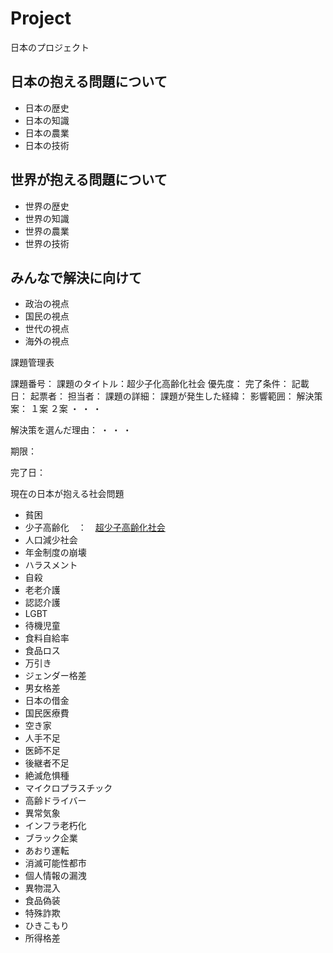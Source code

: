 # Project
日本のプロジェクト

日本の抱える問題について
--
- 日本の歴史
- 日本の知識
- 日本の農業
- 日本の技術

世界が抱える問題について
--
- 世界の歴史
- 世界の知識
- 世界の農業
- 世界の技術

みんなで解決に向けて
--
- 政治の視点
- 国民の視点
- 世代の視点
- 海外の視点

課題管理表

課題番号：
課題のタイトル：超少子化高齢化社会
優先度：
完了条件：
記載日：
起票者：
担当者：
課題の詳細：
課題が発生した経緯：
影響範囲：
解決策案：
１案
２案
・
・
・

解決策を選んだ理由：
・
・
・

期限：

完了日：

現在の日本が抱える社会問題

- 貧困
- 少子高齢化　：　[超少子高齢化社会](https://github.com/TeamJapan2020/Project/issues/2)
- 人口減少社会
- 年金制度の崩壊
- ハラスメント
- 自殺
- 老老介護
- 認認介護
- LGBT
- 待機児童
- 食料自給率
- 食品ロス
- 万引き
- ジェンダー格差
- 男女格差
- 日本の借金
- 国民医療費
- 空き家
- 人手不足
- 医師不足
- 後継者不足
- 絶滅危惧種
- マイクロプラスチック
- 高齢ドライバー
- 異常気象
- インフラ老朽化
- ブラック企業
- あおり運転
- 消滅可能性都市
- 個人情報の漏洩
- 異物混入
- 食品偽装
- 特殊詐欺
- ひきこもり
- 所得格差
